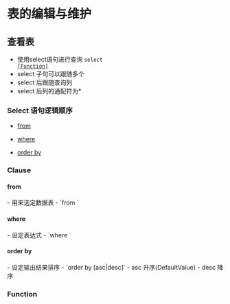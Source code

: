 # 表的编辑与维护

## 查看表
- 使用select语句进行查询
<code>select <Columns> <a href="#function">[Function]</a> <a href="#Clause"><Clause></a></code>
- select 子句可以跟随多个
- select 后跟随查询列
- select 后列的通配符为\*

### Select 语句逻辑顺序
- [from]($from)
<!-- - [on]($on) -->
<!-- - [join]($join) -->
- [where]($where)
<!-- - [group by]($gb) -->
<!-- - [where cube OR with rollup]($wcwr) -->
<!-- - [having]($having) -->
<!-- - [select]($select) -->
<!-- - [distinct]($distinct) -->
- [order by]($ob)
<!-- - [top]($top) -->

<h3 id="clause">Clause</h3>

<h4 id="from">from</h4>
- 用来选定数据表
	- `from <TableName>`

<!-- <h4 id="on">on</h4> -->
<!-- <h4 id="join">join</h4> -->

<h4 id="where">where</h4>
- 设定表达式
	- `where <Expressions>`
	

<!-- <h4 id="gb">group by</h4> -->
<!-- <h4 id="wcwr">where cube OR with rollup</h4> -->
<!-- <h4 id="having">having</h4> -->
<!-- <h4 id="select">select</h4> -->
<!-- <h4 id="distinct">distinct</h4> -->

<h4 id="ob">order by</h4>
- 设定输出结果排序
	- `order by <Column> [asc|desc]`
	- asc 升序(DefaultValue)
	- desc 降序

<!-- <h4 id="top">top</h4> -->


<h3 id="function">Function</h3>
